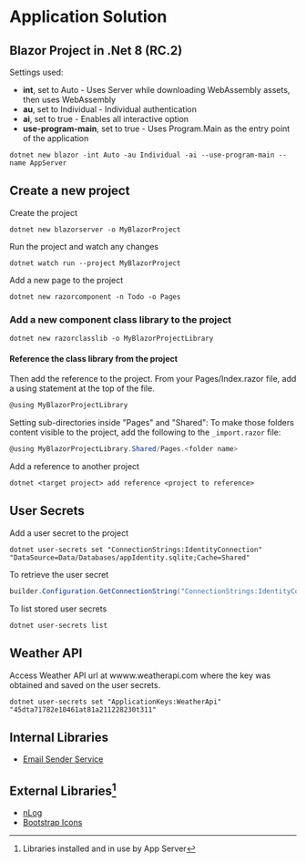 # Application Solution 

## Blazor Project in .Net 8 (RC.2)
Settings used:
* **int**, set to Auto - Uses Server while downloading WebAssembly assets, then uses WebAssembly
* **au**, set to Individual - Individual authentication
* **ai**, set to true - Enables all interactive option
* **use-program-main**, set to true - Uses Program.Main as the entry point of the application
```dos
dotnet new blazor -int Auto -au Individual -ai --use-program-main --name AppServer
```

## Create a new project
Create the project
```dos
dotnet new blazorserver -o MyBlazorProject
```	

Run the project and watch any changes
```dos
dotnet watch run --project MyBlazorProject
```

Add a new page to the project
```dos
dotnet new razorcomponent -n Todo -o Pages
```

### Add a new component class library to the project
```dos
dotnet new razorclasslib -o MyBlazorProjectLibrary
```	

#### Reference the class library from the project
Then add the reference to the project.
From your Pages/Index.razor file, add a using statement at the top of the file.
```cs
@using MyBlazorProjectLibrary
```

Setting sub-directories inside "Pages" and "Shared":
To make those folders content visible to the project, add the following to the ``_import.razor``  file:
```cs
@using MyBlazorProjectLibrary.Shared/Pages.<folder name>
```	

Add a reference to another project
```dos
dotnet <target project> add reference <project to reference>
```

## User Secrets
Add a user secret to the project
```dos
dotnet user-secrets set "ConnectionStrings:IdentityConnection" "DataSource=Data/Databases/appIdentity.sqlite;Cache=Shared"
```

To retrieve the user secret
```csharp
builder.Configuration.GetConnectionString("ConnectionStrings:IdentityConnection"))
```

To list stored user secrets
```dos
dotnet user-secrets list
```

## Weather API
Access Weather API url at wwww.weatherapi.com where the key was obtained and saved on the user secrets.
```dos
dotnet user-secrets set "ApplicationKeys:WeatherApi" "45dta71782e10461at81a211228230t311"
```


## Internal Libraries

* [Email Sender Service](Library/Services/EmailSenderService/README.md)


## External Libraries[^1]
* [nLog](https://nlog-project.org/)
* [Bootstrap Icons](https://icons.getbootstrap.com/#install)


[^1]: Libraries installed and in use by App Server